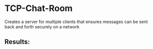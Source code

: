 # TCP-Chat-Room
Creates a server for multiple clients that ensures messages can be sent back and forth securely on a network

## Results: 
<img src="" width="" length="" />
